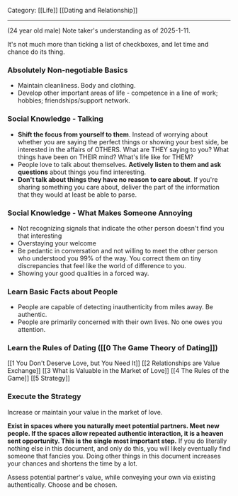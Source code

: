 Category: [[Life]] [[Dating and Relationship]]
___
(24 year old male) Note taker's understanding as of 2025-1-11. 

It's not much more than ticking a list of checkboxes, and let time and chance do its thing. 
### Absolutely Non-negotiable Basics
- Maintain cleanliness. Body and clothing. 
- Develop other important areas of life - competence in a line of work; hobbies; friendships/support network. 
### Social Knowledge - Talking
- **Shift the focus from yourself to them**. Instead of worrying about whether you are saying the perfect things or showing your best side, be interested in the affairs of OTHERS. What are THEY saying to you? What things have been on THEIR mind? What's life like for THEM? 
- People love to talk about themselves. **Actively listen to them and ask questions** about things you find interesting. 
- **Don't talk about things they have no reason to care about**. If you're sharing something you care about, deliver the part of the information that they would at least be able to parse. 
### Social Knowledge - What Makes Someone Annoying 
- Not recognizing signals that indicate the other person doesn't find you that interesting
- Overstaying your welcome
- Be pedantic in conversation and not willing to meet the other person who understood you 99% of the way. You correct them on tiny discrepancies that feel like the world of difference to you. 
- Showing your good qualities in a forced way. 
### Learn Basic Facts about People
- People are capable of detecting inauthenticity from miles away. Be authentic. 
- People are primarily concerned with their own lives. No one owes you attention. 
### Learn the Rules of Dating ([[0 The Game Theory of Dating]])
[[1 You Don't Deserve Love, but You Need It]]
[[2 Relationships are Value Exchange]]
[[3 What is Valuable in the Market of Love]]
[[4 The Rules of the Game]]
[[5 Strategy]]
### Execute the Strategy
Increase or maintain your value in the market of love. 

**Exist in spaces where you naturally meet potential partners. Meet new people. If the spaces allow repeated authentic interaction, it is a heaven sent opportunity. This is the single most important step.** If you do literally nothing else in this document, and only do this, you will likely eventually find someone that fancies you. Doing other things in this document increases your chances and shortens the time by a lot. 

Assess potential partner's value, while conveying your own via existing authentically. Choose and be chosen. 





